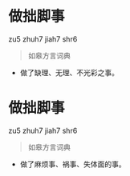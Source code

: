 # 做拙脚事
zu5 zhuh7 jiah7 shr6
> 如皋方言词典
- 做了缺理、无理、不光彩之事。

# 做拙脚事
zu5 zhuh7 jiah7 shr6
> 如皋方言词典
- 做了麻烦事、祸事、失体面的事。
